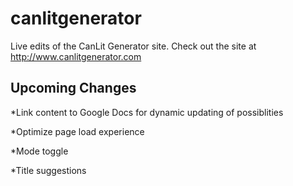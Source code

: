 # canlitgenerator

Live edits of the CanLit Generator site. Check out the site at http://www.canlitgenerator.com


Upcoming Changes
---

*Link content to Google Docs for dynamic updating of possiblities

*Optimize page load experience

*Mode toggle

*Title suggestions


